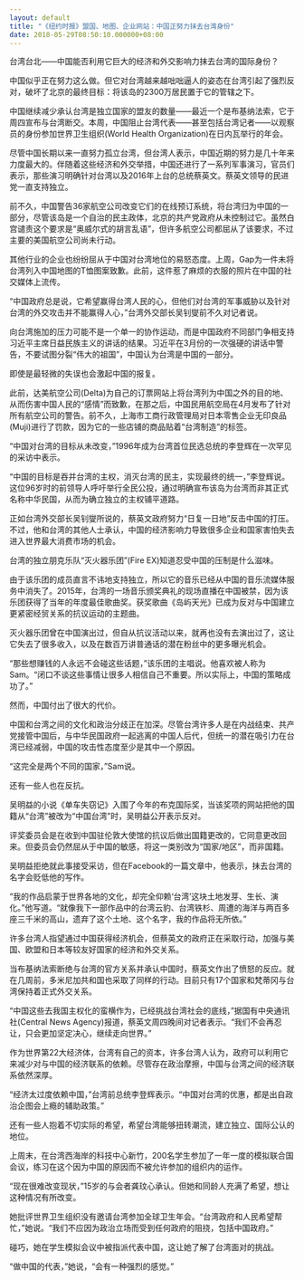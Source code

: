 ```yaml
---
layout: default
title: "《纽约时报》盟国、地图、企业网站：中国正努力抹去台湾身份"
date: 2018-05-29T08:50:10.000000+08:00
---
```


台湾台北——中国能否利用它巨大的经济和外交影响力抹去台湾的国际身份？

中国似乎正在努力这么做。但它对台湾越来越咄咄逼人的姿态在台湾引起了强烈反对，破坏了北京的最终目标：将该岛的2300万居民置于它的管辖之下。

中国继续减少承认台湾是独立国家的盟友的数量——最近一个是布基纳法索，它于周四宣布与台湾断交。本周，中国阻止台湾代表——甚至包括台湾记者——以观察员的身份参加世界卫生组织(World Health Organization)在日内瓦举行的年会。

尽管中国长期以来一直努力孤立台湾，但台湾人表示，中国近期的努力是几十年来力度最大的。伴随着这些经济和外交举措，中国还进行了一系列军事演习，官员们表示，那些演习明确针对台湾以及2016年上台的总统蔡英文。蔡英文领导的民进党一直支持独立。

前不久，中国警告36家航空公司改变它们的在线预订系统，将台湾归为中国的一部分，尽管该岛是一个自治的民主政体，北京的共产党政府从未控制过它。虽然白宫谴责这个要求是“奥威尔式的胡言乱语”，但许多航空公司都屈从了该要求，不过主要的美国航空公司尚未行动。

其他行业的企业也纷纷屈从于中国对台湾地位的易怒态度。上周，Gap为一件未将台湾列入中国地图的T恤图案致歉。此前，这件惹了麻烦的衣服的照片在中国的社交媒体上流传。

“中国政府总是说，它希望赢得台湾人民的心，但他们对台湾的军事威胁以及针对台湾的外交攻击并不能赢得人心，”台湾外交部长吴钊燮前不久对记者说。

向台湾施加的压力可能不是一个单一的协作运动，而是中国政府不同部门争相支持习近平主席日益民族主义的讲话的结果。习近平在3月份的一次强硬的讲话中警告，不要试图分裂“伟大的祖国”，中国认为台湾是中国的一部分。

即使是最轻微的失误也会激起中国的报复。

此前，达美航空公司(Delta)为自己的订票网站上将台湾列为中国之外的目的地、从而伤害中国人民的“感情”而致歉，在那之后，中国民用航空局在4月发布了针对所有航空公司的警告。前不久，上海市工商行政管理局对日本零售企业无印良品(Muji)进行了罚款，因为它的一些店铺的商品贴着“台湾制造”的标签。

“中国对台湾的目标从未改变，”1996年成为台湾首位民选总统的李登辉在一次罕见的采访中表示。

“中国的目标是吞并台湾的主权，消灭台湾的民主，实现最终的统一，”李登辉说。这位96岁时的前领导人呼吁举行全民公投，通过明确宣布该岛为台湾而非其正式名称中华民国，从而为确立独立的主权铺平道路。

正如台湾外交部长吴钊燮所说的，蔡英文政府努力“日复一日地”反击中国的打压。不过，他和台湾的其他人士承认，中国的经济影响力导致很多企业和国家害怕失去进入世界最大消费市场的机会。

台湾的独立朋克乐队“灭火器乐团”(Fire EX)知道忍受中国的压制是什么滋味。

由于该乐团的成员直言不讳地支持独立，所以它的音乐已经从中国的音乐流媒体服务中消失了。2015年，台湾的一场音乐颁奖典礼的现场直播在中国被禁，因为该乐团获得了当年的年度最佳歌曲奖。获奖歌曲《岛屿天光》已成为反对与中国建立更紧密经贸关系的抗议运动的主题曲。

灭火器乐团曾在中国演出过，但自从抗议活动以来，就再也没有去演出过了，这让它失去了很多收入，以及在数百万讲普通话的潜在粉丝中的更多曝光机会。

“那些想赚钱的人永远不会碰这些话题，”该乐团的主唱说。他喜欢被人称为Sam。“闭口不谈这些事情让很多人相信自己不重要。所以实际上，中国的策略成功了。”

然而，中国付出了很大的代价。

中国和台湾之间的文化和政治分歧正在加深。尽管台湾许多人是在内战结束、共产党接管中国后，与中华民国政府一起逃离的中国人后代，但统一的潜在吸引力在台湾已经减弱，中国的攻击性态度至少是其中一个原因。

“这完全是两个不同的国家，”Sam说。

还有一些人也在反抗。

吴明益的小说《单车失窃记》入围了今年的布克国际奖，当该奖项的网站把他的国籍从“台湾”被改为“中国台湾”时，吴明益公开表示反对。

评奖委员会是在收到中国驻伦敦大使馆的抗议后做出国籍更改的，它同意更改回来。但委员会仍然屈从于中国的敏感，将这一类别改为“国家/地区”，而非国籍。

吴明益拒绝就此事接受采访，但在Facebook的一篇文章中，他表示，抹去台湾的名字会贬低他的写作。

“我的作品启蒙于世界各地的文化，却完全仰赖‘台湾’这块土地发芽、生长、演化。”他写道。“就像我下一部作品中的台湾云豹、台湾铁杉、周遭的海洋与两百多座三千米的高山，遗弃了这个土地、这个名字，我的作品将无所依。”

许多台湾人指望通过中国获得经济机会，但蔡英文的政府正在采取行动，加强与美国、欧盟和日本等较友好国家的经济和外交关系。

当布基纳法索断绝与台湾的官方关系并承认中国时，蔡英文作出了愤怒的反应。就在几周前，多米尼加共和国也采取了同样的行动。目前只有17个国家和梵蒂冈与台湾保持着正式外交关系。

“中国这些去我国主权化的蛮横作为，已经挑战台湾社会的底线，”据国有中央通讯社(Central News Agency)报道，蔡英文周四晚间对记者表示。“我们不会再忍让，只会更加坚定决心，继续走向世界。”

作为世界第22大经济体，台湾有自己的资本，许多台湾人认为，政府可以利用它来减少对与中国的经济联系的依赖。尽管存在政治摩擦，中国与台湾之间的经济联系依然深厚。

“经济太过度依赖中国，”台湾前总统李登辉表示。“中国对台湾的优惠，都是出自政治企图会上瘾的辅助政策。”

还有一些人抱着不切实际的希望，希望台湾能够扭转潮流，建立独立、国际公认的地位。

上周末，在台湾西海岸的科技中心新竹，200名学生参加了一年一度的模拟联合国会议，练习在这个因为中国的原因而不被允许参加的组织内的运作。

“现在很难改变现状，”15岁的与会者龚玟心承认。但她和同龄人充满了希望，想让这种情况有所改变。

她批评世界卫生组织没有邀请台湾参加全球卫生年会。“台湾政府和人民希望帮忙，”她说。“我们不应因为政治立场而受到任何政府的阻挠，包括中国政府。”

碰巧，她在学生模拟会议中被指派代表中国，这让她了解了台湾面对的挑战。

“做中国的代表，”她说，“会有一种强烈的感觉。”

